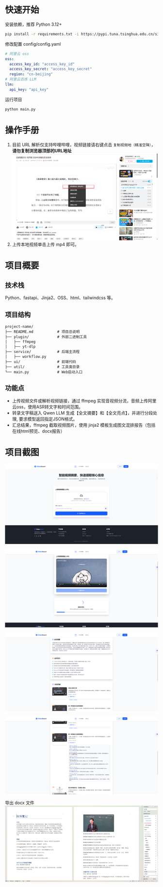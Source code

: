 # 快速开始
安装依赖，推荐 Python 3.12+
```bash
pip install -r requirements.txt -i https://pypi.tuna.tsinghua.edu.cn/simple
```

修改配置 config/config.yaml
```yaml
# 阿里云 oss
oss:
  access_key_id: "access_key_id"
  access_key_secret: "access_key_secret"
  region: "cn-beijing"
# 阿里云百炼 LLM
llm:
  api_key: "api_key"
```

运行项目
```bash
python main.py
```

# 操作手册
1. 目前 URL 解析仅支持哔哩哔哩，视频链接请右键点击 `复制视频地（精准空降）`，**请勿复制浏览器顶部的URL地址**
    ![](./imgs/bilibili.png)
2. 上传本地视频单击上传 mp4 即可。

# 项目概要
## 技术栈
Python、fastapi、Jinja2、OSS、html、tailwindcss 等。
## 项目结构
```text
project-name/
├── README.md           # 项目总说明
├── plugin/             # 外部二进制工具
│   ├── ffmpeg        
│   ├── yt-dlp    
├── service/            # 后端主流程
│   ├── workflow.py     
├── ui/                 # 前端代码
├── util/               # 工具类目录
└── main.py             # Web启动入口
```
## 功能点
- 上传视频文件或解析视频链接，通过 ffmpeg 实现音视频分流，音频上传阿里云oss，使用ASR转文字和时间范围。 
- 转录文字稿送入 Qwen LLM 生成【全文摘要】和【全文亮点】，并进行分段处理, 要求模型返回指定JSON格式。
- 汇总结果，ffmpeg 截取视频图片，使用 jinja2 模板生成图文混排报告（包括在线html预览、docx报告）

# 项目截图
![](./imgs/home.png)

![](./imgs/running.png)

![](./imgs/res1.png)

![](./imgs/res2.png)

导出 docx 文件
![](./imgs/docx.png)